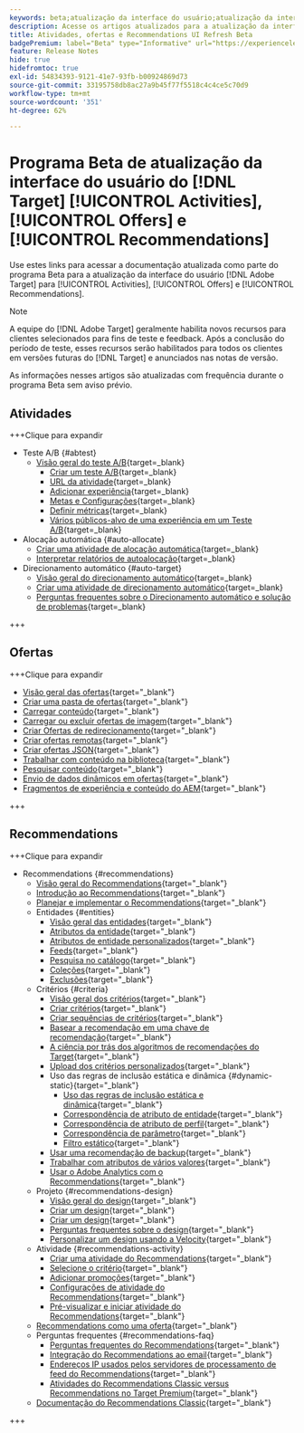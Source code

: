 ```yaml
---
keywords: beta;atualização da interface do usuário;atualização da interface;
description: Acesse os artigos atualizados para a atualização da interface do usuário do Target para Atividades, Ofertas e Recommendations
title: Atividades, ofertas e Recommendations UI Refresh Beta
badgePremium: label="Beta" type="Informative" url="https://experienceleague.adobe.com/docs/target/using/introduction/intro.html?lang=en#beta newtab=true" tooltip="Saiba mais sobre o  [!DNL Target] programa Beta."
feature: Release Notes
hide: true
hidefromtoc: true
exl-id: 54834393-9121-41e7-93fb-b00924869d73
source-git-commit: 33195758db8ac27a9b45f77f5518c4c4ce5c70d9
workflow-type: tm+mt
source-wordcount: '351'
ht-degree: 62%

---
```


# Programa Beta de atualização da interface do usuário do [!DNL Target] [!UICONTROL Activities], [!UICONTROL Offers] e [!UICONTROL Recommendations]

Use estes links para acessar a documentação atualizada como parte do programa Beta para a atualização da interface do usuário [!DNL Adobe Target] para [!UICONTROL Activities], [!UICONTROL Offers] e [!UICONTROL Recommendations].

>[!NOTE]
>
>A equipe do [!DNL Adobe Target] geralmente habilita novos recursos para clientes selecionados para fins de teste e feedback. Após a conclusão do período de teste, esses recursos serão habilitados para todos os clientes em versões futuras do [!DNL Target] e anunciados nas notas de versão.
>
>As informações nesses artigos são atualizadas com frequência durante o programa Beta sem aviso prévio.

## Atividades

+++Clique para expandir

* Teste A/B {#abtest}
   * [Visão geral do teste A/B](c-activities/t-test-ab/test-ab-beta.md){target=_blank}
      * [Criar um teste A/B](c-activities/t-test-ab/t-test-create-ab/test-create-ab-beta.md){target=_blank}
      * [URL da atividade](c-activities/t-test-ab/t-test-create-ab/ab-activity-url-beta.md){target=_blank}
      * [Adicionar experiência](c-activities/t-test-ab/t-test-create-ab/ab-add-experience-beta.md){target=_blank}
      * [Metas e Configurações](c-activities/t-test-ab/t-test-create-ab/ab-goals-and-settings-beta.md){target=_blank}
      * [Definir métricas](c-activities/t-test-ab/t-test-create-ab/ab-set-metrics-beta.md){target=_blank}
      * [Vários públicos-alvo de uma experiência em um Teste A/B](c-activities/t-test-ab/t-test-create-ab/target-experience-to-multiple-audiences-beta.md){target=_blank}
* Alocação automática {#auto-allocate}
   * [Criar uma atividade de alocação automática](/help/main/c-activities/automated-traffic-allocation/create-auto-allocate-activity-beta.md){target=_blank}
   * [Interpretar relatórios de autoalocação](c-activities/automated-traffic-allocation/determine-winner-beta.md){target=_blank}
* Direcionamento automático {#auto-target}
   * [Visão geral do direcionamento automático](/help/main/c-activities/auto-target/auto-target-to-optimize-beta.md){target=_blank}
   * [Criar uma atividade de direcionamento automático](/help/main/c-activities/auto-target/create-auto-target-beta.md){target=_blank}
   * [Perguntas frequentes sobre o Direcionamento automático e solução de problemas](/help/main/c-activities/auto-target/auto-target-troubleshooting-faqs.md){target=_blank}

+++

<!-- 
* Automated Personalization {#automated-personalization}
   * [Create an Automated Personalization activity](c-activities/t-automated-personalization/create-ap-activity-beta.md){target=_blank}
   * [Estimate the traffic required for success](c-activities/t-automated-personalization/ap-traffic-estimator-beta.md){target=_blank}
   * [Preview experiences for an Automated Personalization test](c-activities/t-automated-personalization/ap-preview-experiences-beta.md){target=_blank}
   * [Target Automated Personalization offers](c-activities/t-automated-personalization/ap-target-offers.md){target=_blank}
   * [Manage exclusions](c-activities/t-automated-personalization/managing-exclusions-beta.md){target=_blank}
   * [Offer reporting groups in Automated Personalization](/help/main/c-activities/t-automated-personalization/offer-reporting-groups-in-automated-personalization.md){target=_blank}
   * [Select the control for your Automated Personalization or Auto-Target activity](c-activities/t-automated-personalization/experience-as-control.md){target=_blank}
   * [Automated Personalization FAQ](c-activities/t-automated-personalization/automated-personalization-faq.md){target=_blank}
   * [Troubleshoot Automated Personalization](c-activities/t-automated-personalization/ap-trouble.md){target=_blank}
* Experience Targeting {#experience-targeting}
   * [Experience Targeting overview](c-activities/t-experience-target/experience-target.md){target=_blank}
   * Create an Experience Targeting activity {#create-targeting}
      * [Create an activity](c-activities/t-experience-target/t-xt-create/xt-create.md){target=_blank}
      * [Activity URL](c-activities/t-experience-target/t-xt-create/xt-activity-url.md){target=_blank}
      * [Create an experience](c-activities/t-experience-target/t-xt-create/xt-add-experience.md){target=_blank}
      * [Switching experiences in Experience Targeting](c-activities/t-experience-target/t-xt-create/xt-switching-experiences.md){target=_blank}
      * [Goals and settings](c-activities/t-experience-target/t-xt-create/xt-goals-and-settings.md){target=_blank}
      * [Set metrics](c-activities/t-experience-target/t-xt-create/xt-set-metrics.md){target=_blank}
* Multivariate Test {#multivariate-test}
   * [Multivariate Test overview](c-activities/c-multivariate-testing/multivariate-testing.md){target=_blank}
   * [Multivariate Test best practices](c-activities/c-multivariate-testing/best-practices.md){target=_blank}
   * [Plan a Multivariate Test](c-activities/c-multivariate-testing/plan-mvt.md){target=_blank}
   * Create a Multivariate Test {#create-mvt}
      * [Create a test](c-activities/c-multivariate-testing/t-create-multivariate-test/create-multivariate-test.md){target=_blank}
      * [Activity URL](c-activities/c-multivariate-testing/t-create-multivariate-test/url.md){target=_blank}
      * [Create combinations](c-activities/c-multivariate-testing/t-create-multivariate-test/add-offers.md){target=_blank}
      * [Preview experiences for a Multivariate Test](c-activities/c-multivariate-testing/t-create-multivariate-test/preview-experiences.md){target=_blank}
      * [Estimate the traffic required for a successful test](c-activities/c-multivariate-testing/t-create-multivariate-test/traffic-estimator.md){target=_blank}
      * [Test summary](c-activities/c-multivariate-testing/t-create-multivariate-test/test-summary.md){target=_blank}
      * [Goals and settings](c-activities/c-multivariate-testing/t-create-multivariate-test/goals-and-settings.md){target=_blank}
      * [Set metrics](c-activities/c-multivariate-testing/t-create-multivariate-test/mvt-set-metrics.md){target=_blank}
      * [Troubleshoot Multivariate Tests](c-activities/c-multivariate-testing/t-create-multivariate-test/troubleshooting.md){target=_blank}
* [Recommendations activity](c-activities/recommendations-activity.md){target=_blank}
* [Edit an activity or save as draft](c-activities/edit-activity.md){target=_blank}
* [Priority](c-activities/priority.md){target=_blank}
* [Activity settings](c-activities/activity-settings.md){target=_blank}
* Success metrics {#success-metrics}
   * [Success metrics](c-activities/r-success-metrics/success-metrics.md){target=_blank}
   * [Click tracking](c-activities/r-success-metrics/click-tracking.md){target=_blank}
   * [Capture score](c-activities/r-success-metrics/capture-score.md){target=_blank}
* [Activity change log](c-activities/change-log.md){target=_blank}
* Troubleshoot activities {#troubleshoot-activities}
   * [Troubleshoot activities overview](c-activities/c-troubleshooting-activities/troubleshooting-activities.md){target=_blank}
   * [Troubleshoot content delivery](c-activities/c-troubleshooting-activities/content-trouble.md){target=_blank}
* Activity QA {#activity-qa}
   * [Activity QA overview](c-activities/c-activity-qa/activity-qa.md){target=_blank}
   * [Activity QA bookmarklet](c-activities/c-activity-qa/activity-qa-bookmark.md){target=_blank}
   * [Use Activity QA with server-side delivery](c-activities/c-activity-qa/use-qa-mode-with-server-side-delivery.md){target=_blank}-->

## Ofertas

+++Clique para expandir

* [Visão geral das ofertas](/help/main/c-experiences/c-manage-content/manage-content-beta.md){target="_blank"}
* [Criar uma pasta de ofertas](/help/main/c-experiences/c-manage-content/create-content-folder-beta.md){target="_blank"}
* [Carregar conteúdo](/help/main/c-experiences/c-manage-content/assets-upload-beta.md){target="_blank"}
* [Carregar ou excluir ofertas de imagem](/help/main/c-experiences/c-manage-content/assets-upload-beta.md){target="_blank"}
* [Criar Ofertas de redirecionamento](/help/main/c-experiences/c-manage-content/offer-redirect-beta.md){target="_blank"}
* [Criar ofertas remotas](/help/main/c-experiences/c-manage-content/about-remote-offers-beta.md){target="_blank"}
* [Criar ofertas JSON](/help/main/c-experiences/c-manage-content/create-json-offer-beta.md){target="_blank"}
* [Trabalhar com conteúdo na biblioteca](/help/main/c-experiences/c-manage-content/assets-working-beta.md){target="_blank"}
* [Pesquisar conteúdo](/help/main/c-experiences/c-manage-content/filter-and-search-content.md){target="_blank"}
* [Envio de dados dinâmicos em ofertas](/help/main/c-experiences/c-manage-content/passing-profile-attributes-to-the-html-offer.md){target="_blank"}
* [Fragmentos de experiência e conteúdo do AEM](/help/main/c-experiences/c-manage-content/aem-experience-fragments.md){target="_blank"}

+++

## Recommendations

+++Clique para expandir

* Recommendations {#recommendations}
   * [Visão geral do Recommendations](c-recommendations/recommendations.md){target="_blank"}
   * [Introdução ao Recommendations](c-recommendations/introduction-to-recommendations.md){target="_blank"}
   * [Planejar e implementar o Recommendations](c-recommendations/plan-implement.md){target="_blank"}
   * Entidades {#entities}
      * [Visão geral das entidades](c-recommendations/c-products/products.md){target="_blank"}
      * [Atributos da entidade](c-recommendations/c-products/entity-attributes.md){target="_blank"}
      * [Atributos de entidade personalizados](c-recommendations/c-products/custom-entity-attributes.md){target="_blank"}
      * [Feeds](/help/main/c-recommendations/c-products/feeds-beta.md){target="_blank"}
      * [Pesquisa no catálogo](/help/main/c-recommendations/c-products/catalog-search-beta.md){target="_blank"}
      * [Coleções](/help/main/c-recommendations/c-products/collections-beta.md){target="_blank"}
      * [Exclusões](/help/main/c-recommendations/c-products/exclusions-beta.md){target="_blank"}
   * Critérios {#criteria}
      * [Visão geral dos critérios](/help/main/c-recommendations/c-algorithms/algorithms-beta.md){target="_blank"}
      * [Criar critérios](/help/main/c-recommendations/c-algorithms/create-new-algorithm-beta.md){target="_blank"}
      * [Criar sequências de critérios](/help/main/c-recommendations/c-algorithms/create-criteria-sequence-beta.md){target="_blank"}
      * [Basear a recomendação em uma chave de recomendação](/help/main/c-recommendations/c-algorithms/base-the-recommendation-on-a-recommendation-key-beta.md){target="_blank"}
      * [A ciência por trás dos algoritmos de recomendações do Target](/help/main/c-recommendations/c-algorithms/recommendations-algorithms.md){target="_blank"}
      * [Upload dos critérios personalizados](/help/main/c-recommendations/c-algorithms/recommendations-csv-beta.md){target="_blank"}
      * Uso das regras de inclusão estática e dinâmica {#dynamic-static}{target="_blank"}
         * [Uso das regras de inclusão estática e dinâmica](/help/main/c-recommendations/c-algorithms/use-dynamic-and-static-inclusion-rules-beta.md){target="_blank"}
         * [Correspondência de atributo de entidade](/help/main/c-recommendations/c-algorithms/entity-attribute-matching-beta.md){target="_blank"}
         * [Correspondência de atributo de perfil](/help/main/c-recommendations/c-algorithms/profile-attribute-matching-beta.md){target="_blank"}
         * [Correspondência de parâmetro](/help/main/c-recommendations/c-algorithms/parameter-matching-beta.md){target="_blank"}
         * [Filtro estático](/help/main/c-recommendations/c-algorithms/static-value-beta.md){target="_blank"}
      * [Usar uma recomendação de backup](/help/main/c-recommendations/c-algorithms/backup-recs-beta.md){target="_blank"}
      * [Trabalhar com atributos de vários valores](/help/main/c-recommendations/c-algorithms/work-with-multi-value-attributes-beta.md){target="_blank"}
      * [Usar o Adobe Analytics com o Recommendations](/help/main/c-recommendations/c-algorithms/use-adobe-analytics-with-recommendations-beta.md){target="_blank"}
   * Projeto {#recommendations-design}
      * [Visão geral do design](c-recommendations/c-design-overview/design-overview.md){target="_blank"}
      * [Criar um design](c-recommendations/c-design-overview/create-design.md){target="_blank"}
      * [Criar um design](/help/main/c-recommendations/c-design-overview/create-design-beta.md){target="_blank"}
      * [Perguntas frequentes sobre o design](c-recommendations/c-design-overview/template-faq.md){target="_blank"}
      * [Personalizar um design usando a Velocity](c-recommendations/c-design-overview/customizing-a-template.md){target="_blank"}
   * Atividade {#recommendations-activity}
      * [Criar uma atividade do Recommendations](c-recommendations/t-create-recs-activity/create-recs-activity.md){target="_blank"}
      * [Selecione o critério](c-recommendations/t-create-recs-activity/algo-select-recs.md){target="_blank"}
      * [Adicionar promoções](c-recommendations/t-create-recs-activity/adding-promotions.md){target="_blank"}
      * [Configurações de atividade do Recommendations](c-recommendations/t-create-recs-activity/recs-activity-settings.md){target="_blank"}
      * [Pré-visualizar e iniciar atividade do Recommendations](/help/main/c-recommendations/t-create-recs-activity/previewing-and-launching-your-recommendations-activity.md){target="_blank"}
   * [Recommendations como uma oferta](c-recommendations/recommendations-as-an-offer.md){target="_blank"}
   * Perguntas frequentes {#recommendations-faq}
      * [Perguntas frequentes do Recommendations](c-recommendations/c-recommendations-faq/recommendations-faq.md){target="_blank"}
      * [Integração do Recommendations ao email](c-recommendations/c-recommendations-faq/integrating-recs-email.md){target="_blank"}
      * [Endereços IP usados pelos servidores de processamento de feed do Recommendations](c-recommendations/c-recommendations-faq/ip-addresses-marketing-cloud.md){target="_blank"}
      * [Atividades do Recommendations Classic versus Recommendations no Target Premium](c-recommendations/c-recommendations-faq/recommendations-classic-versus-recommendations-activities-target-premium.md){target="_blank"}
   * [Documentação do Recommendations Classic](/help/main/c-recommendations/recommendations-classic-documentaton.md){target="_blank"}

+++
